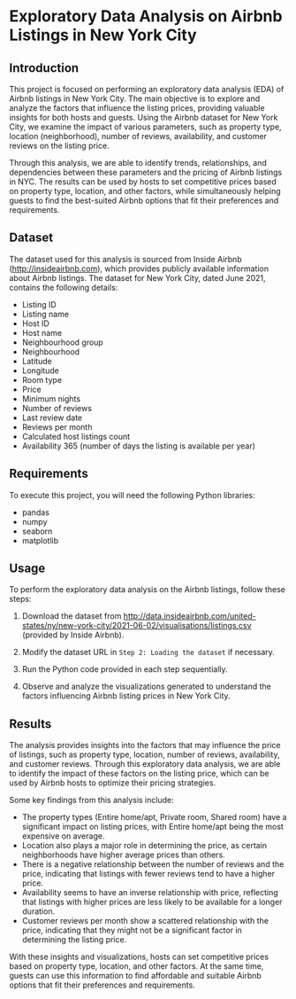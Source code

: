 # Exploratory Data Analysis on Airbnb Listings in New York City

## Introduction

This project is focused on performing an exploratory data analysis (EDA) of Airbnb listings in New York City. The main objective is to explore and analyze the factors that influence the listing prices, providing valuable insights for both hosts and guests. Using the Airbnb dataset for New York City, we examine the impact of various parameters, such as property type, location (neighborhood), number of reviews, availability, and customer reviews on the listing price.

Through this analysis, we are able to identify trends, relationships, and dependencies between these parameters and the pricing of Airbnb listings in NYC. The results can be used by hosts to set competitive prices based on property type, location, and other factors, while simultaneously helping guests to find the best-suited Airbnb options that fit their preferences and requirements.

## Dataset

The dataset used for this analysis is sourced from Inside Airbnb (http://insideairbnb.com), which provides publicly available information about Airbnb listings. The dataset for New York City, dated June 2021, contains the following details:

- Listing ID
- Listing name
- Host ID
- Host name
- Neighbourhood group
- Neighbourhood
- Latitude
- Longitude
- Room type
- Price
- Minimum nights
- Number of reviews
- Last review date
- Reviews per month
- Calculated host listings count
- Availability 365 (number of days the listing is available per year)

## Requirements

To execute this project, you will need the following Python libraries:

- pandas
- numpy
- seaborn
- matplotlib

## Usage

To perform the exploratory data analysis on the Airbnb listings, follow these steps:

1. Download the dataset from http://data.insideairbnb.com/united-states/ny/new-york-city/2021-06-02/visualisations/listings.csv (provided by Inside Airbnb).

2. Modify the dataset URL in `Step 2: Loading the dataset` if necessary.

3. Run the Python code provided in each step sequentially. 

4. Observe and analyze the visualizations generated to understand the factors influencing Airbnb listing prices in New York City.

## Results

The analysis provides insights into the factors that may influence the price of listings, such as property type, location, number of reviews, availability, and customer reviews. Through this exploratory data analysis, we are able to identify the impact of these factors on the listing price, which can be used by Airbnb hosts to optimize their pricing strategies.

Some key findings from this analysis include:

- The property types (Entire home/apt, Private room, Shared room) have a significant impact on listing prices, with Entire home/apt being the most expensive on average.
- Location also plays a major role in determining the price, as certain neighborhoods have higher average prices than others.
- There is a negative relationship between the number of reviews and the price, indicating that listings with fewer reviews tend to have a higher price.
- Availability seems to have an inverse relationship with price, reflecting that listings with higher prices are less likely to be available for a longer duration.
- Customer reviews per month show a scattered relationship with the price, indicating that they might not be a significant factor in determining the listing price.

With these insights and visualizations, hosts can set competitive prices based on property type, location, and other factors. At the same time, guests can use this information to find affordable and suitable Airbnb options that fit their preferences and requirements.
